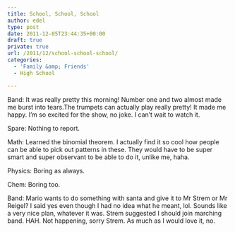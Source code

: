 ```yaml
---
title: School, School, School
author: edel
type: post
date: 2011-12-05T23:44:35+00:00
draft: true
private: true
url: /2011/12/school-school-school/
categories:
  - 'Family &amp; Friends'
  - High School

---
```

Band: It was really pretty this morning! Number one and two almost made me burst into tears.The trumpets can actually play really pretty! It made me happy. I&#8217;m so excited for the show, no joke. I can&#8217;t wait to watch it.

Spare: Nothing to report.

Math: Learned the binomial theorem. I actually find it so cool how people can be able to pick out patterns in these. They would have to be super smart and super observant to be able to do it, unlike me, haha.

Physics: Boring as always.

Chem: Boring too.

Band: Mario wants to do something with santa and give it to Mr Strem or Mr Reigel? I said yes even though I had no idea what he meant, lol. Sounds like a very nice plan, whatever it was. Strem suggested I should join marching band. HAH. Not happening, sorry Strem. As much as I would love it, no.

<ol class="footnote">
</ol>
